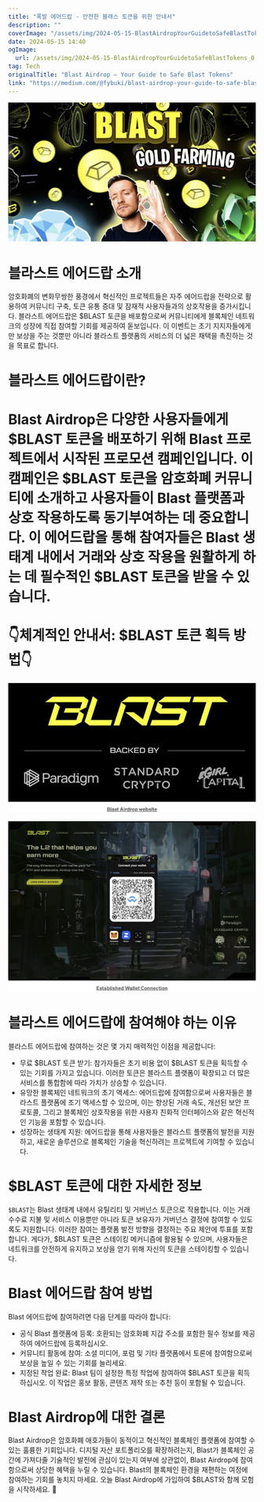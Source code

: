 ```yaml
---
title: "폭발 에어드랍 - 안전한 블래스 토큰을 위한 안내서"
description: ""
coverImage: "/assets/img/2024-05-15-BlastAirdropYourGuidetoSafeBlastTokens_0.png"
date: 2024-05-15 14:40
ogImage: 
  url: /assets/img/2024-05-15-BlastAirdropYourGuidetoSafeBlastTokens_0.png
tag: Tech
originalTitle: "Blast Airdrop — Your Guide to Safe Blast Tokens"
link: "https://medium.com/@fybuki/blast-airdrop-your-guide-to-safe-blast-tokens-1142f75ca421"
---
```




![Blast Airdrop](/assets/img/2024-05-15-BlastAirdropYourGuidetoSafeBlastTokens_0.png)

# 블라스트 에어드랍 소개

암호화폐의 변화무쌍한 풍경에서 혁신적인 프로젝트들은 자주 에어드랍을 전략으로 활용하여 커뮤니티 구축, 토큰 유통 증대 및 잠재적 사용자들과의 상호작용을 증가시킵니다. 블라스트 에어드랍은 $BLAST 토큰을 배포함으로써 커뮤니티에게 블록체인 네트워크의 성장에 직접 참여할 기회를 제공하여 돋보입니다. 이 이벤트는 초기 지지자들에게만 보상을 주는 것뿐만 아니라 블라스트 플랫폼의 서비스의 더 넓은 채택을 촉진하는 것을 목표로 합니다.

# 블라스트 에어드랍이란?




# Blast Airdrop은 다양한 사용자들에게 $BLAST 토큰을 배포하기 위해 Blast 프로젝트에서 시작된 프로모션 캠페인입니다. 이 캠페인은 $BLAST 토큰을 암호화폐 커뮤니티에 소개하고 사용자들이 Blast 플랫폼과 상호 작용하도록 동기부여하는 데 중요합니다. 이 에어드랍을 통해 참여자들은 Blast 생태계 내에서 거래와 상호 작용을 원활하게 하는 데 필수적인 $BLAST 토큰을 받을 수 있습니다.

# 👇체계적인 안내서: $BLAST 토큰 획득 방법👇

![Blast Airdrop Tutorial Part 1](/assets/img/2024-05-15-BlastAirdropYourGuidetoSafeBlastTokens_1.png)

![Blast Airdrop Tutorial Part 2](/assets/img/2024-05-15-BlastAirdropYourGuidetoSafeBlastTokens_2.png)



# 블라스트 에어드랍에 참여해야 하는 이유

블라스트 에어드랍에 참여하는 것은 몇 가지 매력적인 이점을 제공합니다:

- 무료 $BLAST 토큰 받기: 참가자들은 초기 비용 없이 $BLAST 토큰을 획득할 수 있는 기회를 가지고 있습니다. 이러한 토큰은 블라스트 플랫폼이 확장되고 더 많은 서비스를 통합함에 따라 가치가 상승할 수 있습니다.
- 유망한 블록체인 네트워크의 초기 액세스: 에어드랍에 참여함으로써 사용자들은 블라스트 플랫폼에 조기 액세스할 수 있으며, 이는 향상된 거래 속도, 개선된 보안 프로토콜, 그리고 블록체인 상호작용을 위한 사용자 친화적 인터페이스와 같은 혁신적인 기능을 포함할 수 있습니다.
- 성장하는 생태계 지원: 에어드랍을 통해 사용자들은 블라스트 플랫폼의 발전을 지원하고, 새로운 솔루션으로 블록체인 기술을 혁신하려는 프로젝트에 기여할 수 있습니다.

# $BLAST 토큰에 대한 자세한 정보



`$BLAST`는 Blast 생태계 내에서 유틸리티 및 거버넌스 토큰으로 작용합니다. 이는 거래 수수료 지불 및 서비스 이용뿐만 아니라 토큰 보유자가 거버넌스 결정에 참여할 수 있도록도 지원합니다. 이러한 참여는 플랫폼 발전 방향을 결정하는 주요 제안에 투표를 포함합니다. 게다가, $BLAST 토큰은 스테이킹 메커니즘에 활용될 수 있으며, 사용자들은 네트워크를 안전하게 유지하고 보상을 얻기 위해 자신의 토큰을 스테이킹할 수 있습니다.

# Blast 에어드랍 참여 방법

Blast 에어드랍에 참여하려면 다음 단계를 따라야 합니다:

- 공식 Blast 플랫폼에 등록: 호환되는 암호화폐 지갑 주소를 포함한 필수 정보를 제공하여 에어드랍에 등록하십시오.
- 커뮤니티 활동에 참여: 소셜 미디어, 포럼 및 기타 플랫폼에서 토론에 참여함으로써 보상을 높일 수 있는 기회를 늘리세요.
- 지정된 작업 완료: Blast 팀이 설정한 특정 작업에 참여하여 $BLAST 토큰을 획득하십시오. 이 작업은 홍보 활동, 콘텐츠 제작 또는 추천 등이 포함될 수 있습니다.



# Blast Airdrop에 대한 결론

Blast Airdrop은 암호화폐 애호가들이 동적이고 혁신적인 블록체인 플랫폼에 참여할 수 있는 훌륭한 기회입니다. 디지털 자산 포트폴리오를 확장하려는지, Blast가 블록체인 공간에 가져다줄 기술적인 발전에 관심이 있는지 여부에 상관없이, Blast Airdrop에 참여함으로써 상당한 혜택을 누릴 수 있습니다. Blast의 블록체인 환경을 재편하는 여정에 참여하는 기회를 놓치지 마세요. 오늘 Blast Airdrop에 가입하여 $BLAST와 함께 모험을 시작하세요. 🚀